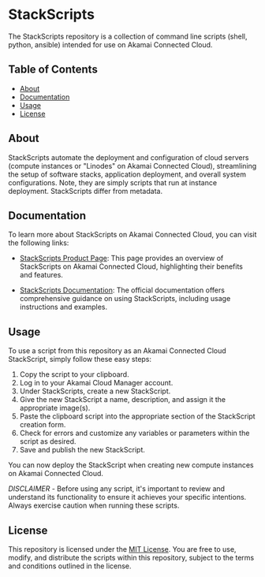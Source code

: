 # StackScripts

The StackScripts repository is a collection of command line scripts (shell, python, ansible) intended for use on Akamai Connected Cloud.

## Table of Contents

- [About](#about)
- [Documentation](#documentation)
- [Usage](#usage)
- [License](#license)

## About

StackScripts automate the deployment and configuration of cloud servers (compute instances or "Linodes" on Akamai Connected Cloud), streamlining the setup of software stacks, application deployment, and overall system configurations. Note, they are simply scripts that run at instance deployment. StackScripts differ from metadata.

## Documentation

To learn more about StackScripts on Akamai Connected Cloud, you can visit the following links:

- [StackScripts Product Page](https://www.linode.com/products/stackscripts/): This page provides an overview of StackScripts on Akamai Connected Cloud, highlighting their benefits and features.

- [StackScripts Documentation](https://www.linode.com/docs/products/tools/stackscripts/): The official documentation offers comprehensive guidance on using StackScripts, including usage instructions and examples.

## Usage

To use a script from this repository as an Akamai Connected Cloud StackScript, simply follow these easy steps:

1. Copy the script to your clipboard.
2. Log in to your Akamai Cloud Manager account.
3. Under StackScripts, create a new StackScript.
4. Give the new StackScript a name, description, and assign it the appropriate image(s).
5. Paste the clipboard script into the appropriate section of the StackScript creation form.
6. Check for errors and customize any variables or parameters within the script as desired.
7. Save and publish the new StackScript. 

You can now deploy the StackScript when creating new compute instances on Akamai Connected Cloud.

*DISCLAIMER* - Before using any script, it's important to review and understand its functionality to ensure it achieves your specific intentions. Always exercise caution when running these scripts.

## License

This repository is licensed under the [MIT License](LICENSE). You are free to use, modify, and distribute the scripts within this repository, subject to the terms and conditions outlined in the license.
